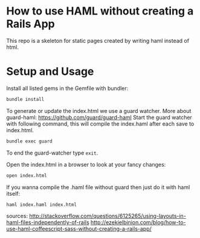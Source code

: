 # How to use HAML without creating a Rails App
This repo is a skeleton for static pages created by writing haml instead of html.

# Setup and Usage

Install all listed gems in the Gemfile with bundler:
```bash
bundle install
```
To generate or update the index.html we use a guard watcher. More about guard-haml: https://github.com/guard/guard-haml 
Start the guard watcher with following command, this will compile the index.haml after each save to index.html.
```bash
bundle exec guard
```
To end the guard-watcher type `exit`.

Open the index.html in a browser to look at your fancy changes:
```bash
open index.html
```

If you wanna compile the .haml file without guard then just do it with haml itself:
```bash
haml index.haml index.html
```
sources:
http://stackoverflow.com/questions/6125265/using-layouts-in-haml-files-independently-of-rails
http://ezekielbinion.com/blog/how-to-use-haml-coffeescript-sass-without-creating-a-rails-app/
